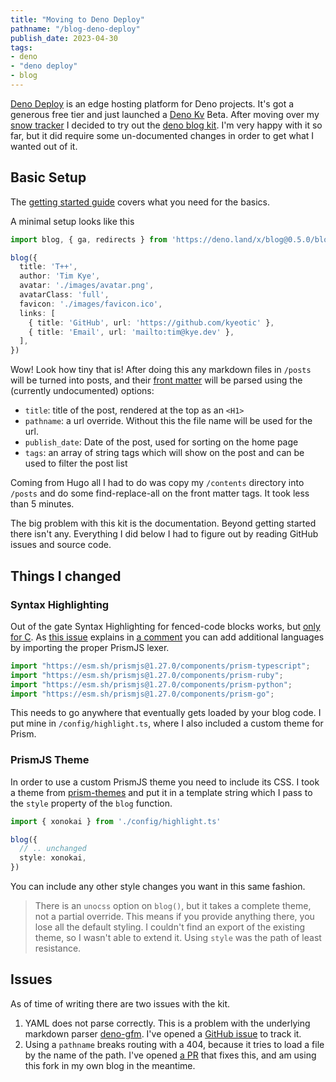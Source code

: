 ```yaml
---
title: "Moving to Deno Deploy"
pathname: "/blog-deno-deploy"
publish_date: 2023-04-30
tags:
- deno
- "deno deploy"
- blog
---
```


[Deno Deploy](https://deno.com/deploy) is an edge hosting platform for Deno projects. It's got a generous free tier and just launched a [Deno Kv](https://deno.com/manual@v1.32.4/runtime/kv) Beta. After moving over my [snow tracker](https://snow.kye.dev/) I decided to try out the [deno blog kit](https://deno.land/x/blog@0.5.0). I'm very happy with it so far, but it did require some un-documented changes in order to get what I wanted out of it.

## Basic Setup

The [getting started guide](https://deno.land/x/blog@0.5.0#getting-started) covers what you need for the basics.

A minimal setup looks like this

```ts
import blog, { ga, redirects } from 'https://deno.land/x/blog@0.5.0/blog.tsx'

blog({
  title: 'T++',
  author: 'Tim Kye',
  avatar: './images/avatar.png',
  avatarClass: 'full',
  favicon: './images/favicon.ico',
  links: [
    { title: 'GitHub', url: 'https://github.com/kyeotic' },
    { title: 'Email', url: 'mailto:tim@kye.dev' },
  ],
})
```

Wow! Look how tiny that is! After doing this any markdown files in `/posts` will be turned into posts, and their [front matter](https://jekyllrb.com/docs/front-matter/) will be parsed using the (currently undocumented) options:

* `title`: title of the post, rendered at the top as an `<H1>`
* `pathname`: a url override. Without this the file name will be used for the url.
* `publish_date`: Date of the post, used for sorting on the home page
* `tags`: an array of string tags which will show on the post and can be used to filter the post list

Coming from Hugo all I had to do was copy my `/contents` directory into `/posts` and do some find-replace-all on the front matter tags. It took less than 5 minutes.

The big problem with this kit is the documentation. Beyond getting started there isn't any. Everything I did below I had to figure out by reading GitHub issues and source code.

## Things I changed

### Syntax Highlighting

Out of the gate Syntax Highlighting for fenced-code blocks works, but [only for C](https://github.com/denoland/deno_blog/issues/15). As [this issue](https://github.com/denoland/deno_blog/issues/15) explains in [a comment](https://github.com/denoland/deno_blog/issues/15#issuecomment-1181923643) you can add additional languages by importing the proper PrismJS lexer.

```ts
import "https://esm.sh/prismjs@1.27.0/components/prism-typescript";
import "https://esm.sh/prismjs@1.27.0/components/prism-ruby";
import "https://esm.sh/prismjs@1.27.0/components/prism-python";
import "https://esm.sh/prismjs@1.27.0/components/prism-go";
```

This needs to go anywhere that eventually gets loaded by your blog code. I put mine in `/config/highlight.ts`, where I also included a custom theme for Prism.

### PrismJS Theme

In order to use a custom PrismJS theme you need to include its CSS. I took a theme from [prism-themes](https://github.com/PrismJS/prism-themes) and put it in a template string which I pass to the `style` property of the `blog` function. 

```ts
import { xonokai } from './config/highlight.ts'

blog({
  // .. unchanged
  style: xonokai,
})
```

You can include any other style changes you want in this same fashion.

> There is an `unocss` option on `blog()`, but it takes a complete theme, not a partial override. This means if you provide anything there, you lose all the default styling. I couldn't find an export of the existing theme, so I wasn't able to extend it. Using `style` was the path of least resistance.

## Issues

As of time of writing there are two issues with the kit.

1. YAML does not parse correctly. This is a problem with the underlying markdown parser [deno-gfm](https://github.com/denoland/deno-gfm). I've opened a [GitHub issue](https://github.com/denoland/deno-gfm/issues/60) to track it.
2. Using a `pathname` breaks routing with a 404, because it tries to load a file by the name of the path. I've opened [a PR](https://github.com/denoland/deno_blog/pull/130) that fixes this, and am using this fork in my own blog in the meantime.
